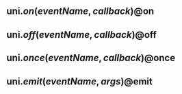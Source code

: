 ## uni.$on(eventName, callback) @$on

<!-- UTSAPIJSON.event-bus.description -->

<!-- UTSAPIJSON.event-bus.param -->

<!-- UTSAPIJSON.event-bus.returnValue -->

<!-- UTSAPIJSON.event-bus.compatibility -->

<!-- UTSAPIJSON.event-bus.tutorial -->

## uni.$off(eventName, callback) @$off

<!-- UTSAPIJSON.event-bus.description -->

<!-- UTSAPIJSON.event-bus.param -->

<!-- UTSAPIJSON.event-bus.returnValue -->

<!-- UTSAPIJSON.event-bus.compatibility -->

<!-- UTSAPIJSON.event-bus.tutorial -->

## uni.$once(eventName, callback) @$once

<!-- UTSAPIJSON.event-bus.description -->

<!-- UTSAPIJSON.event-bus.param -->

<!-- UTSAPIJSON.event-bus.returnValue -->

<!-- UTSAPIJSON.event-bus.compatibility -->

<!-- UTSAPIJSON.event-bus.tutorial -->

## uni.$emit(eventName, args) @$emit

<!-- UTSAPIJSON.event-bus.description -->

<!-- UTSAPIJSON.event-bus.param -->

<!-- UTSAPIJSON.event-bus.returnValue -->

<!-- UTSAPIJSON.event-bus.compatibility -->

<!-- UTSAPIJSON.event-bus.tutorial -->

<!-- UTSAPIJSON.general_type.name -->

<!-- UTSAPIJSON.general_type.param -->